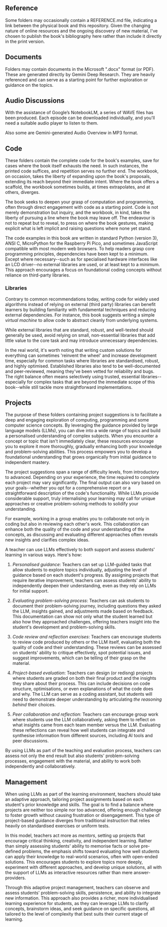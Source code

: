 
## Reference

Some folders may occasionally contain a REFERENCE.md file, indicating a link between the
physical book and this repository. Given the changing nature of online resources and the
ongoing discovery of new material, I've chosen to publish the book's bibliography here
rather than include it directly in the print version.


## Documents

Folders may contain documents in the Microsoft ".docx" format (or PDF). These are generated
directly by Gemini Deep Research. They are heavily referenced and can serve as a starting
point for further exploration or guidance on the topics.


## Audio Discussions

With the assistance of Google’s NotebookLM, a series of WAVE files has been produced.
Each episode can be downloaded individually, and you'll need a suitable audio player
to listen to them.

Also some are Gemini-generated Audio Overview in MP3 format.


## Code

These folders contain the complete code for the book's examples, save for cases where the
book itself exhausts the need. In such instances, the printed code suffices, and repetition serves
no further end. The workbook, on occasion, takes the liberty of expanding upon the book's
proposals, extending its reach beyond their immediate intent. Where the book offers a scaffold,
the workbook sometimes builds, at times extrapolates, and at others, diverges.

The book seeks to deepen your grasp of computation and programming, often through direct
engagement with code as a starting point. Code is not merely demonstration but inquiry, and the
workbook, in kind, takes the liberty of pursuing a line where the book may leave off.
The endeavour is not to repeat but to reveal, to press on where the book gestures, making
explicit what is left implicit and raising questions where none yet stand.

The code examples in this book are written in standard Python (version 3), ANSI C, MicroPython
for the Raspberry Pi Pico, and sometimes JavaScript compatible with most modern web browsers.
To help readers grasp core programming principles, dependencies have been kept to a minimum.
Except where necessary--such as for specialised hardware interfaces like an LCD driver--no
external libraries are used, or at least kept to a minimum. This approach encourages a focus
on foundational coding concepts without reliance on third-party libraries.


### Libraries

Contrary to common recommendations today, writing code for widely used algorithms instead
of relying on external (third party) libraries can benefit learners by building familiarity
with fundamental techniques and reducing external dependencies. For instance, this book
suggests writing a simple *virtual machine* to allow code to abstract cleanly from underlying
systems.

While external libraries that are standard, robust, and well-tested should generally be used,
avoid relying on small, non-essential libraries that add little value to the core task and
may introduce unnecessary dependencies.

In the real world, it's worth noting that writing custom solutions for everything can
sometimes 'reinvent the wheel' and increase development time, especially for common tasks
where libraries are standardised, robust, and highly optimised. Established libraries also
tend to be well-documented and peer-reviewed, meaning they've been vetted for reliability
and bugs. The right balance often means selectively using trusted, essential
libraries--especially for complex tasks that are beyond the immediate scope of this
book--while still tackle more straightforward implementations.


## Projects

The purpose of these folders containing project suggestions is to facilitate a deep
and engaging exploration of computing, programming and some computer science concepts.
By leveraging the guidance provided by large language models (LLMs), you can dive
into a wide range of topics and build a personalised understanding of complex subjects.
When you encounter a concept or topic that isn't immediately clear, these resources
encourage you to explore it more thoroughly, gradually enhancing both your knowledge
and problem-solving abilities. This process empowers you to develop a foundational
understanding that grows organically from initial guidance to independent mastery.

The project suggestions span a range of difficulty levels, from introductory to
advanced. Depending on your experience, the time required to complete each project
may vary significantly. The final output can also vary based on your goals--whether
you opt for a comprehensive report or a straightforward description of the code's
functionality. While LLMs provide considerable support, truly internalising your
learning may call for unique approaches or creative problem-solving methods to
solidify your understanding.

For example, working in a group enables you to collaborate not only in coding but
also in reviewing each other's work. This collaboration can enhance both the quality
of the code and your understanding of the concepts, as discussing and evaluating
different approaches often reveals new insights and clarifies complex ideas.

A teacher can use LLMs effectively to both support and assess students' learning
in various ways. Here's how:

1. *Personalised guidance*: Teachers can set up LLM-guided tasks that allow students
   to explore topics individually, adjusting the level of guidance based on each
   student's progress. By assigning projects that require iterative improvement,
   teachers can assess students' ability to independently deepen their understanding,
   even as they rely on LLMs for initial support.

2. *Evaluating problem-solving process*: Teachers can ask students to document
   their problem-solving journey, including questions they asked the LLM,
   insights gained, and adjustments made based on feedback. This documentation
   can show not only what the student learned but also how they approached challenges,
   offering teachers insight into the student's development and problem-solving skills.

3. *Code review and reflection exercises*: Teachers can encourage students to review
   code produced by others or the LLM itself, evaluating both the quality of code
   and their understanding. These reviews can be assessed on students' ability to
   critique effectively, spot potential issues, and suggest improvements, which can
   be telling of their grasp on the material.

4. *Project-based evaluation*: Teachers can design (or redisng) projects where students
   are graded on both their final product and the insights they share about their
   process. This can include decisions on code structure, optimisations, or even
   explanations of what the code does and why. The LLM can serve as a coding assistant,
   but students will need to demonstrate deeper understanding by articulating
   *the reasoning behind* their choices.

5. *Peer collaboration and reflection*: Teachers can encourage group work where students
   use the LLM collaboratively, asking them to reflect on what insights came from each
   team member versus the LLM. Evaluating these reflections can reveal how well students
   can integrate and synthesise information from different sources, including AI tools
   and peer discussions.


By using LLMs as part of the teaching and evaluation process, teachers can assess not
only the end result but also students' problem-solving processes, engagement with the
material, and ability to work both independently and collaboratively.


## Management

When using LLMs as part of the learning environment, teachers should take an adaptive approach,
tailoring project assignments based on each student's prior knowledge and skills. The goal is to find
a balance where projects are neither too simple nor too advanced, offering enough challenge to foster
growth without causing frustration or disengagement. This type of project-based guidance diverges
from traditional instruction that relies heavily on standardised exercises or uniform tests.

In this model, teachers act more as *mentors*, setting up projects that encourage critical thinking,
creativity, and independent learning. Rather than simply assessing students' ability to memorise facts
or solve pre-defined problems, the emphasis shifts toward evaluating how well students can apply
their knowledge to real-world scenarios, often with open-ended solutions. This encourages students
to explore topics more deeply, experiment with different approaches, and develop unique solutions,
all with the support of LLMs as interactive resources rather than mere answer-providers.

Through this adaptive project management, teachers can observe and assess students' problem-solving
skills, persistence, and ability to integrate new information. This approach also provides a richer, more
individualised learning experience for students, as they can leverage LLMs to clarify concepts, brainstorm
ideas, and seek guidance on specific questions, all tailored to the level of complexity that best suits
their current stage of learning.
